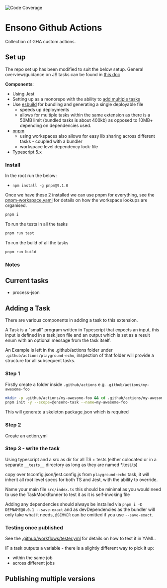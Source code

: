 ![Code Coverage](https://img.shields.io/badge/Code%20Coverage-98%25-success?style=flat)

# Ensono Github Actions

Collection of GHA custom actions.

## Set up

The repo set up has been modified to suit the below setup. General overview/guidance on JS tasks can be found in [this doc](https://docs.github.com/en/actions/creating-actions/creating-a-javascript-action)


__Components__: 

- Using Jest
- Setting up as a monorepo with the ability to [add multiple tasks](#adding-a-task)
- Use [esbuild](https://esbuild.github.io/) for bundling and generating a single deployable file
    - speeds up deployments 
    - allows for multiple tasks within the same extension as there is a 50MB limit (bundled tasks is about 400kb) as opposed to 10MB+ depending on dependencies used.
- [pnpm](https://pnpm.io/)
    - using workspaces also allows for easy lib sharing across different tasks - coupled with a bundler
    - workspace level dependency lock-file
- Typescript 5.x

### Install

In the root run the below:

- `npm install -g pnpm@9.1.0`

Once we have these 2 installed we can use pnpm for everything, see the [pnpm-workspace.yaml](./pnpm-workspace.yaml) for details on how the workspace lookups are organised.

```sh
pnpm i
```

To run the tests in all the tasks

```sh
pnpm run test
```

To run the build of all the tasks

```sh
pnpm run build
```

### Notes


## Current tasks

- process-json


## Adding a Task

There are various components in adding a task to this extension.

A Task is a "small" program written in Typescript that expects an input, this input is defined in a task.json file and an output which is set as a result enum with an optional message from the task itself.

An Example is left in the .github/actions folder under `.github/actions/playground-echo`, inspection of that folder will provide a structure for all subsequent tasks.

### Step 1

Firstly create a folder inside `.github/actions` e.g. `.github/actions/my-awesome-foo`

```bash
mkdir -p .github/actions/my-awesome-foo && cd .github/actions/my-awesome-foo
pnpm init -y --scope=@ensono-task --name=my-awesome-foo
```

This will generate a skeleton package.json which is required

### Step 2

Create an action.yml

### Step 3 - write the task

Using typescript and a src as dir for all TS + tests (either colocated or in a separate `__tests__` directory as long as they are named *.test.ts)

copy over tsconfig.json/jest.config.js from `playground-echo` task, it will inherit all root level specs for both TS and Jest, with the ability to override.

Name your main file `src/index.ts` this should be minimal as you would need to use the TaskMockRunner to test it as it is self-invoking file

Adding any dependencies should always be installed via `pnpm i -D DEPNAME@0.0.1 --save-exact` and as devDependencies as the bundler will only take what it needs, `@SEMVER` can be omitted if you use `--save-exact`.

### Testing once published

See the [.github/workflows/tester.yml](./.github/workflows/tester.yml) for details on how to test it in YAML.

IF a task outputs a variable - there is a slightly different way to pick it up:
- within the same job 
- across different jobs

## Publishing multiple versions

